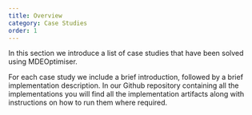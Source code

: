```yaml
---
title: Overview
category: Case Studies
order: 1
---
```


In this section we introduce a list of case studies that have been solved using MDEOptimiser.

For each case study we include a brief introduction, followed by a brief implementation description. In our Github repository containing all the implementations you will find all the implementation artifacts along with instructions on how to run them where required.